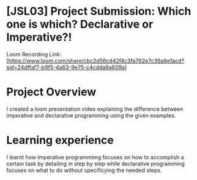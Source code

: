 # [JSL03] Project Submission: Which one is which? Declarative or Imperative?!

Loom Recording Link: [https://www.loom.com/share/cbc2d56cd42f4c3fa762e7c39a8e1acd?sid=24dffaf7-b9f5-4a63-9e75-c4cdda9a609a]

# Project Overview

I created a loom presentation video explaining the difference between imperative and declarative programming using the given examples.

# Learning experience

I learnt how Imperative programmimg focuses on how to accomplish a certain task by detailing in step by step while declarative programming focuses on what to do without specificying the needed steps.



